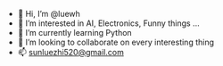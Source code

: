 - 👋 Hi, I’m @luewh
- 👀 I’m interested in AI, Electronics, Funny things ...
- 🌱 I’m currently learning Python
- 💞️ I’m looking to collaborate on every interesting thing
- 📫 sunluezhi520@gmail.com

<!---
luewh/luewh is a ✨ special ✨ repository because its `README.md` (this file) appears on your GitHub profile.
You can click the Preview link to take a look at your changes.
--->
